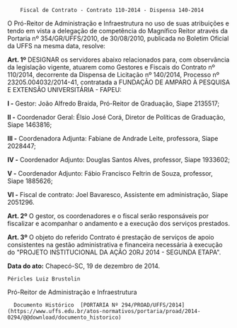         Fiscal de Contrato - Contrato 110-2014 - Dispensa 140-2014  

O Pró-Reitor de Administração e Infraestrutura no uso de suas atribuições e tendo em vista a delegação de competência do Magnífico Reitor através da Portaria nº 354/GR/UFFS/2010, de 30/08/2010, publicada no Boletim Oficial da UFFS na mesma data, resolve:

 **Art. 1º** DESIGNAR os servidores abaixo relacionados para, com observância da legislação vigente, atuarem como Gestores e Fiscais do Contrato nº 110/2014, decorrente da Dispensa de Licitação nº 140/2014, Processo nº 23205.004032/2014-41, contratada a FUNDAÇÃO DE AMPARO À PESQUISA E EXTENSÃO UNIVERSITÁRIA - FAPEU:

 **I -** Gestor: João Alfredo Braida, Pró-Reitor de Graduação, Siape 2135517;

 **II -** Coordenador Geral: Élsio José Corá, Diretor de Políticas de Graduação, Siape 1463816;

 **III -** Coordenadora Adjunta: Fabiane de Andrade Leite, professora, Siape 2028447;

 **IV -** Coordenador Adjunto: Douglas Santos Alves, professor, Siape 1933602;

 **V -** Coordenador Adjunto: Fábio Francisco Feltrin de Souza, professor, Siape 1885626;

 **VI -** Fiscal de contrato: Joel Bavaresco, Assistente em administração, Siape 2051296.

 **Art. 2º** O gestor, os coordenadores e o fiscal serão responsáveis por fiscalizar e acompanhar o andamento e a execução dos serviços prestados.

 **Art. 3º** O objeto do referido Contrato é prestação de serviços de apoio consistentes na gestão administrativa e financeira necessária à execução do "PROJETO INSTITUCIONAL DA AÇÃO 20RJ 2014 - SEGUNDA ETAPA".

  

   **Data do ato:** Chapecó-SC, 19 de dezembro de 2014.   
 

    Péricles Luiz Brustolin   
 Pró-Reitor de Administração e Infraestrutura 

      Documento Histórico  [PORTARIA Nº 294/PROAD/UFFS/2014](https://www.uffs.edu.br/atos-normativos/portaria/proad/2014-0294/@@download/documento_historico)     
      